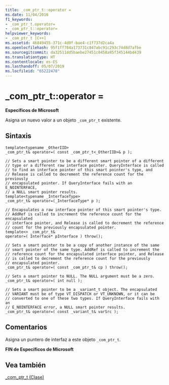 ```yaml
---
title: _com_ptr_t::operator =
ms.date: 11/04/2016
f1_keywords:
- _com_ptr_t.operator=
- _com_ptr_t::operator=
helpviewer_keywords:
- _com_ptr_t [C++]
ms.assetid: 46849455-371c-4d0f-bae4-c1f737d2ca4a
ms.openlocfilehash: 95f1ff784a173731c847abc91c293c74d8d7afbe
ms.sourcegitcommit: da32511dd5baebe27451c0458a95f345144bd439
ms.translationtype: HT
ms.contentlocale: es-ES
ms.lasthandoff: 05/07/2019
ms.locfileid: "65222478"
---
```

# <a name="comptrtoperator-"></a>_com_ptr_t::operator =

**Específicos de Microsoft**

Asigna un nuevo valor a un objeto `_com_ptr_t` existente.

## <a name="syntax"></a>Sintaxis

```
template<typename _OtherIID>
_com_ptr_t& operator=( const _com_ptr_t<_OtherIID>& p );

// Sets a smart pointer to be a different smart pointer of a different
// type or a different raw interface pointer. QueryInterface is called
// to find an interface pointer of this smart pointer's type, and
// Release is called to decrement the reference count for the previously
// encapsulated pointer. If QueryInterface fails with an E_NOINTERFACE,
// a NULL smart pointer results.
template<typename _InterfaceType>
_com_ptr_t& operator=(_InterfaceType* p );

// Encapsulates a raw interface pointer of this smart pointer's type.
// AddRef is called to increment the reference count for the encapsulated
// interface pointer, and Release is called to decrement the reference
// count for the previously encapsulated pointer.
template<> _com_ptr_t& 
operator=( Interface* pInterface ) throw();

// Sets a smart pointer to be a copy of another instance of the same
// smart pointer of the same type. AddRef is called to increment the
// reference count for the encapsulated interface pointer, and Release
// is called to decrement the reference count for the previously
// encapsulated pointer.
_com_ptr_t& operator=( const _com_ptr_t& cp ) throw();

// Sets a smart pointer to NULL. The NULL argument must be a zero.
_com_ptr_t& operator=( int null );

// Sets a smart pointer to be a _variant_t object. The encapsulated
// VARIANT must be of type VT_DISPATCH or VT_UNKNOWN, or it can be
// converted to one of these two types. If QueryInterface fails with an
// E_NOINTERFACE error, a NULL smart pointer results.
_com_ptr_t& operator=( const _variant_t& varSrc );
```

## <a name="remarks"></a>Comentarios

Asigna un puntero de interfaz a este objeto `_com_ptr_t`.

**FIN de Específicos de Microsoft**

## <a name="see-also"></a>Vea también

[_com_ptr_t (Clase)](../cpp/com-ptr-t-class.md)